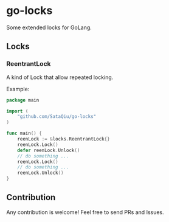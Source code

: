# go-locks

Some extended locks for GoLang.

## Locks

### ReentrantLock

A kind of Lock that allow repeated locking.

Example:

```go
package main

import (
	"github.com/SataQiu/go-locks"
)

func main() {
	reenLock := &locks.ReentrantLock{}
	reenLock.Lock()
	defer reenLock.Unlock()
	// do something ...
	reenLock.Lock()
	// do something ...
	reenLock.Unlock()
}
```

## Contribution

Any contribution is welcome! Feel free to send PRs and Issues.